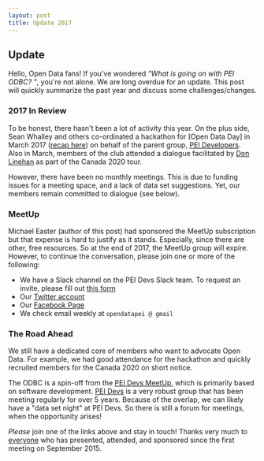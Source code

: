 ```yaml
---
layout: post
title: Update 2017
---
```


## Update

Hello, Open Data fans! If you've wondered _"What is going on with PEI ODBC? "_, you're not alone. We are long overdue for an update. This post will quickly summarize the past year and discuss some challenges/changes.

### 2017 In Review

To be honest, there hasn't been a lot of activity this year. On the plus side, Sean Whalley and others co-ordinated a hackathon for [Open Data Day] in March 2017 ([recap here](http://peidevs.github.io/OpenDataBookClub/2017/03/16/PEI-Open-Data-Hackathon.html)) on behalf of the parent group, [PEI Developers](https://peidevs.github.io). Also in March, members of the club attended a dialogue facilitated by [Don Linehan](https://twitter.com/donlenihan) as part of the Canada 2020 tour. 

However, there have been no monthly meetings. This is due to funding issues for a meeting space, and a lack of data set suggestions. Yet, our members remain committed to dialogue (see below). 

### MeetUp 

Michael Easter (author of this post) had sponsored the MeetUp subscription but that expense is hard to justify as it stands. Especially, since there are other, free resources. So at the end of 2017, the MeetUp group will expire. However, to continue the conversation, please join one or more of the following:

* We have a Slack channel on the PEI Devs Slack team. To request an invite, please fill out [this form](https://docs.google.com/forms/d/e/1FAIpQLScjMRLiiKXqeHCjCSAD37mFxJdH5fskiok-LUaIGtPUZ63glw/viewform)
* Our [Twitter account](https://twitter.com/opendatapei)
* Our [Facebook Page](https://t.co/1t7rtJhiGW)
* We check email weekly at `opendatapei @ gmail`

### The Road Ahead

We still have a dedicated core of members who want to advocate Open Data. For example, we had good attendance for the hackathon and quickly recruited members for the Canada 2020 on short notice.

The ODBC is a spin-off from the [PEI Devs MeetUp](https://www.meetup.com/pei-developers/), which is primarily based on software development. [PEI Devs](https://peidevs.github.io) is a very robust group that has been meeting regularly for over 5 years. Because of the overlap, we can likely have a "data set night" at PEI Devs. So there is still a forum for meetings, when the  opportunity arises!

_Please_ join one of the links above and stay in touch! Thanks very much to [everyone](https://github.com/peidevs/OpenDataBookClub/blob/master/doc/meetings/MeetUps.csv) who has presented, attended, and sponsored since the first meeting on September 2015.
 
